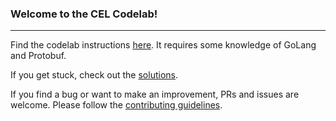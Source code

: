 ### Welcome to the CEL Codelab!
---

Find the codelab instructions [here](https://codelabs.developers.google.com/codelabs/cel-go/#0). It requires some knowledge of GoLang and Protobuf.

If you get stuck, check out the [solutions](https://github.com/google/cel-go/blob/master/codelab/solution/codelab.go).

If you find a bug or want to make an improvement, PRs and issues are welcome. Please follow the [contributing guidelines](https://github.com/google/cel-go/blob/master/CONTRIBUTING.md).
